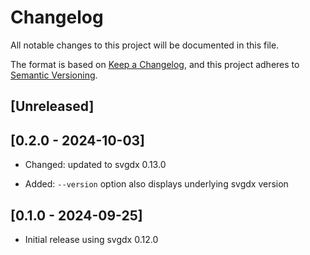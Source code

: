 # Changelog

All notable changes to this project will be documented in this file.

The format is based on [Keep a Changelog](https://keepachangelog.com/en/1.0.0/),
and this project adheres to [Semantic Versioning](https://semver.org/spec/v2.0.0.html).

## [Unreleased]

## [0.2.0 - 2024-10-03]

- Changed: updated to svgdx 0.13.0

- Added: `--version` option also displays underlying svgdx version

## [0.1.0 - 2024-09-25]

- Initial release using svgdx 0.12.0
